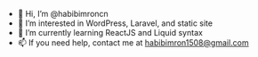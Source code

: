 - 👋 Hi, I’m @habibimroncn
- 👀 I’m interested in WordPress, Laravel, and static site
- 🌱 I’m currently learning ReactJS and Liquid syntax
- 📫 If you need help, contact me at habibimron1508@gmail.com

<!---
habibimroncn/habibimroncn is a ✨ special ✨ repository because its `README.md` (this file) appears on your GitHub profile.
You can click the Preview link to take a look at your changes.
--->
